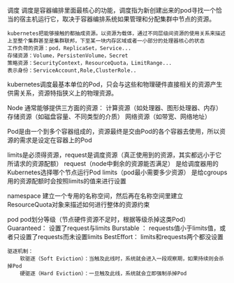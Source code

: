 调度
    调度是容器编排里面最核心的功能，调度指为新创建出来的pod寻找一个恰当的宿主机运行它，取决于容器编排系统如果管理和分配集群中节点的资源。

    kubernetes把能够接触的都抽成资源。以资源为载体，通过不同层级间资源的使用关系来描述上至整个集群甚至是集群联邦，下至某一块内存区域或者一小部分的处理器核心的状态
    工作负荷的资源：pod，ReplicaSet，Service...
    存储资源：Volume，PersistenVolume，Secret
    策略资源：SecurityContext，ResourceQuota，LimitRange...
    表示身份：ServiceAccount,Role,ClusterRole..

kubernetes调度最基本单位的Pod，只会与这些和物理硬件直接相关的资源产生供需关系，资源特指狭义上的物理资源。


Node 通常能够提供三方面的资源：
    计算资源（如处理器、图形处理器、内存）
    存储资源（如磁盘容量、不同类型的介质）
    网络资源（如带宽、网络地址）


Pod是由一个到多个容器组成的，资源最终是交由Pod的各个容器去使用，所以资源的需求是设定在容器上的Pod

limits是必须得资源，request是调度资源（真正使用到的资源，其实都远小于它所请求的资源配额）
    request（node中剩余的资源能否满足）
        是给调度器用的Kubernetes选择哪个节点运行Pod
    limits（pod最小需要多少资源）
        是给cgroups用的资源配额时会按照limits的值来进行设置


namespace
    建立一个专用的名称空间，然后再在名称空间里建立ResourceQuota对象来描述如何进行整体的资源约束

pod
    pod划分等级（节点硬件资源不足时，根据等级杀掉这类Pod）
        Guaranteed： 设置了request与limits
        Burstable ： requests值小于limits值，或者只设置了requests而未设置limits
        BestEffort： limits和requests两个都没设置

    驱逐机制：
        软驱逐（Soft Eviction）：当触及此线时，系统就会进入一段观察期，如果持续则会杀掉Pod
        硬驱逐（Hard Eviction）：一旦触及此线，系统就会立即强制杀掉Pod
